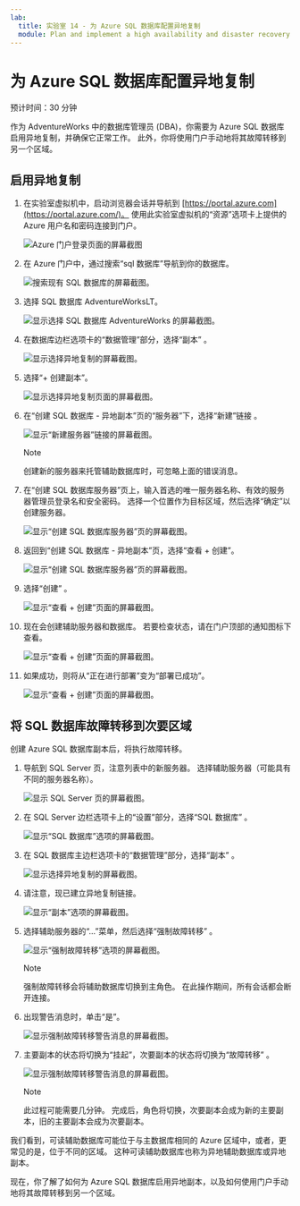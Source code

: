 ```yaml
---
lab:
  title: 实验室 14 - 为 Azure SQL 数据库配置异地复制
  module: Plan and implement a high availability and disaster recovery solution
---
```


# <a name="configure-geo-replication-for-azure-sql-database"></a>为 Azure SQL 数据库配置异地复制

预计时间：30 分钟

作为 AdventureWorks 中的数据库管理员 (DBA)，你需要为 Azure SQL 数据库启用异地复制，并确保它正常工作。 此外，你将使用门户手动地将其故障转移到另一个区域。

## <a name="enable-geo-replication"></a>启用异地复制

1. 在实验室虚拟机中，启动浏览器会话并导航到 [https://portal.azure.com](https://portal.azure.com/)。 使用此实验室虚拟机的“资源”选项卡上提供的 Azure 用户名和密码连接到门户。  

    ![Azure 门户登录页面的屏幕截图](../images/dp-300-module-01-lab-01.png)

1. 在 Azure 门户中，通过搜索“sql 数据库”导航到你的数据库。

    ![搜索现有 SQL 数据库的屏幕截图。](../images/dp-300-module-13-lab-03.png)

1. 选择 SQL 数据库 AdventureWorksLT。

    ![显示选择 SQL 数据库 AdventureWorks 的屏幕截图。](../images/dp-300-module-13-lab-04.png)

1. 在数据库边栏选项卡的“数据管理”部分，选择“副本” 。

    ![显示选择异地复制的屏幕截图。](../images/dp-300-module-14-lab-01.png)

1. 选择“+ 创建副本”。

    ![显示选择异地复制页面的屏幕截图。](../images/dp-300-module-14-lab-02.png)

1. 在“创建 SQL 数据库 - 异地副本”页的“服务器”下，选择“新建”链接  。

    ![显示“新建服务器”链接的屏幕截图。](../images/dp-300-module-14-lab-03.png)

    >[!NOTE]
    > 创建新的服务器来托管辅助数据库时，可忽略上面的错误消息。

1. 在“创建 SQL 数据库服务器”页上，输入首选的唯一服务器名称、有效的服务器管理员登录名和安全密码。    选择一个位置作为目标区域，然后选择“确定”以创建服务器。 

    ![显示“创建 SQL 数据库服务器”页的屏幕截图。](../images/dp-300-module-14-lab-04.png)

1. 返回到“创建 SQL 数据库 - 异地副本”页，选择“查看 + 创建”。 

    ![显示“创建 SQL 数据库服务器”页的屏幕截图。](../images/dp-300-module-14-lab-05.png)

1. 选择“创建”  。

    ![显示“查看 + 创建”页面的屏幕截图。](../images/dp-300-module-14-lab-06.png)

1. 现在会创建辅助服务器和数据库。 若要检查状态，请在门户顶部的通知图标下查看。 

    ![显示“查看 + 创建”页面的屏幕截图。](../images/dp-300-module-14-lab-07.png)

1. 如果成功，则将从“正在进行部署”变为“部署已成功”。

    ![显示“查看 + 创建”页面的屏幕截图。](../images/dp-300-module-14-lab-08.png)

## <a name="failover-sql-database-to-a-secondary-region"></a>将 SQL 数据库故障转移到次要区域

创建 Azure SQL 数据库副本后，将执行故障转移。

1. 导航到 SQL Server 页，注意列表中的新服务器。 选择辅助服务器（可能具有不同的服务器名称）。

    ![显示 SQL Server 页的屏幕截图。](../images/dp-300-module-14-lab-09.png)

1. 在 SQL Server 边栏选项卡上的“设置”部分，选择“SQL 数据库” 。

    ![显示“SQL 数据库”选项的屏幕截图。](../images/dp-300-module-14-lab-10.png)

1. 在 SQL 数据库主边栏选项卡的“数据管理”部分，选择“副本” 。

    ![显示选择异地复制的屏幕截图。](../images/dp-300-module-14-lab-01.png)

1. 请注意，现已建立异地复制链接。

    ![显示“副本”选项的屏幕截图。](../images/dp-300-module-14-lab-11.png)

1. 选择辅助服务器的“...”菜单，然后选择“强制故障转移” 。

    ![显示“强制故障转移”选项的屏幕截图。](../images/dp-300-module-14-lab-12.png)

    > [!NOTE]
    > 强制故障转移会将辅助数据库切换到主角色。 在此操作期间，所有会话都会断开连接。

1. 出现警告消息时，单击“是”。

    ![显示强制故障转移警告消息的屏幕截图。](../images/dp-300-module-14-lab-13.png)

1. 主要副本的状态将切换为“挂起”，次要副本的状态将切换为“故障转移” 。 

    ![显示强制故障转移警告消息的屏幕截图。](../images/dp-300-module-14-lab-14.png)

    > [!NOTE]
    > 此过程可能需要几分钟。 完成后，角色将切换，次要副本会成为新的主要副本，旧的主要副本会成为次要副本。

我们看到，可读辅助数据库可能位于与主数据库相同的 Azure 区域中，或者，更常见的是，位于不同的区域。 这种可读辅助数据库也称为异地辅助数据库或异地副本。

现在，你了解了如何为 Azure SQL 数据库启用异地副本，以及如何使用门户手动地将其故障转移到另一个区域。
